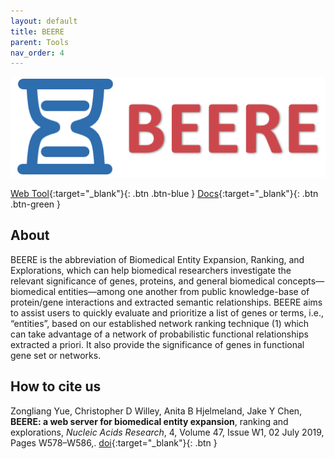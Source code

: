 ```yaml
---
layout: default
title: BEERE
parent: Tools
nav_order: 4
---
```

![Alt text](/assets/images/beere-logo.png?raw=true "beere")

[Web Tool](http://discovery.informatics.uab.edu/BEERE/){:target="_blank"}{: .btn .btn-blue }
[Docs](http://discovery.informatics.uab.edu/BEERE/index.php/pages/help){:target="_blank"}{: .btn .btn-green }

## About

BEERE is the abbreviation of Biomedical Entity Expansion, Ranking, and Explorations, which can help biomedical researchers investigate the relevant significance of genes, proteins, and general biomedical concepts—biomedical entities—among one another from public knowledge-base of protein/gene interactions and extracted semantic relationships. BEERE aims to assist users to quickly evaluate and prioritize a list of genes or terms, i.e., “entities”, based on our established network ranking technique (1) which can take advantage of a network of probabilistic functional relationships extracted a priori. It also provide the significance of genes in functional gene set or networks.

## How to cite us

Zongliang Yue, Christopher D Willey, Anita B Hjelmeland, Jake Y Chen, **BEERE: a web server for biomedical entity expansion**, ranking and explorations, _Nucleic Acids Research_, 4, Volume 47, Issue W1, 02 July 2019, Pages W578–W586,.  <span class="fs-3">[doi](https://doi.org/10.1093/nar/gkz428){:target="_blank"}{: .btn }</span>
